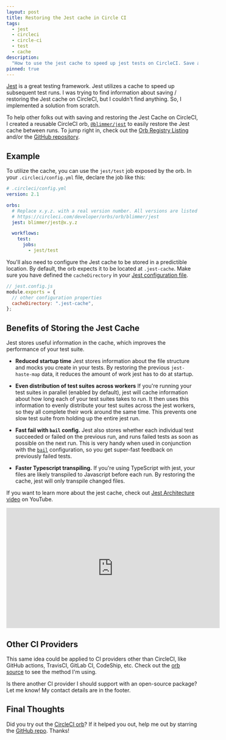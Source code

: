 ```yaml
---
layout: post
title: Restoring the Jest cache in Circle CI
tags:
  - jest
  - circleci
  - circle-ci
  - test
  - cache
description:
  "How to use the jest cache to speed up jest tests on CircleCI. Save and restore jest cache in your CircleCI jobs."
pinned: true
---
```


[Jest](https://jestjs.io/) is a great testing framework. Jest utilizes a cache to speed up subsequent test runs. I was
trying to find information about saving / restoring the Jest cache on CircleCI, but I couldn't find anything. So, I
implemented a solution from scratch.

To help other folks out with saving and restoring the Jest Cache on CircleCI, I created a reusable CircleCI orb,
[`@blimmer/jest`](https://circleci.com/developer/orbs/orb/blimmer/jest) to easily restore the Jest cache between runs.
To jump right in, check out the [Orb Registry Listing](https://circleci.com/developer/orbs/orb/blimmer/jest) and/or the
[GitHub repository](https://github.com/blimmer/jest-circleci-orb).

## Example

To utilize the cache, you can use the `jest/test` job exposed by the orb. In your `.circleci/config.yml` file, declare
the job like this:

```yaml
# .circleci/config.yml
version: 2.1

orbs:
  # Replace x.y.z. with a real version number. All versions are listed here:
  # https://circleci.com/developer/orbs/orb/blimmer/jest
  jest: blimmer/jest@x.y.z

  workflows:
    test:
      jobs:
        - jest/test
```

You'll also need to configure the Jest cache to be stored in a predictible location. By default, the orb expects it to
be located at `.jest-cache`. Make sure you have defined the `cacheDirectory` in your
[Jest configuration file](https://jestjs.io/docs/en/configuration).

```js
// jest.config.js
module.exports = {
  // other configuration properties
  cacheDirectory: ".jest-cache",
};
```

## Benefits of Storing the Jest Cache

Jest stores useful information in the cache, which improves the performance of your test suite.

- **Reduced startup time** Jest stores information about the file structure and mocks you create in your tests. By
  restoring the previous `jest-haste-map` data, it reduces the amount of work jest has to do at startup.

- **Even distribution of test suites across workers** If you're running your test suites in parallel (enabled by
  default), jest will cache information about how long each of your test suites takes to run. It then uses this
  information to evenly distribute your test suites across the jest workers, so they all complete their work around the
  same time. This prevents one slow test suite from holding up the entire jest run.

- **Fast fail with `bail` config.** Jest also stores whether each individual test succeeded or failed on the previous
  run, and runs failed tests as soon as possible on the next run. This is very handy when used in conjunction with the
  [`bail`](https://jestjs.io/docs/en/configuration.html#bail-number--boolean) configuration, so you get super-fast
  feedback on previously failed tests.

- **Faster Typescript transpiling.** If you're using TypeScript with jest, your files are likely transpiled to
  Javascript before each run. By restoring the cache, jest will only transpile changed files.

If you want to learn more about the jest cache, check out [Jest Architecture video](https://youtu.be/3YDiloj8_d0) on
YouTube.

<div class='center'>
  <iframe width="560" height="315" src="https://www.youtube.com/embed/3YDiloj8_d0" frameborder="0" allow="accelerometer; autoplay; clipboard-write; encrypted-media; gyroscope; picture-in-picture" allowfullscreen></iframe>
</div>

## Other CI Providers

This same idea could be applied to CI providers other than CircleCI, like GitHub actions, TravisCI, GitLab CI, CodeShip,
etc. Check out the [orb source](https://github.com/blimmer/jest-circleci-orb/tree/main/src/commands) to see the method
I'm using.

Is there another CI provider I should support with an open-source package? Let me know! My contact details are in the
footer.

## Final Thoughts

Did you try out the [CircleCI orb](https://circleci.com/developer/orbs/orb/blimmer/jest)? If it helped you out, help me
out by starring the [GitHub repo](https://github.com/blimmer/jest-circleci-orb). Thanks!
